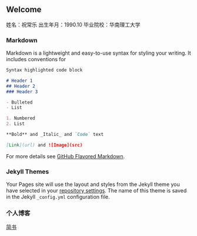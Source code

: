 ## Welcome 

姓名：祝常乐
出生年月：1990.10
毕业院校：华南理工大学

### Markdown

Markdown is a lightweight and easy-to-use syntax for styling your writing. It includes conventions for

```markdown
Syntax highlighted code block

# Header 1
## Header 2
### Header 3

- Bulleted
- List

1. Numbered
2. List

**Bold** and _Italic_ and `Code` text

[Link](url) and ![Image](src)
```

For more details see [GitHub Flavored Markdown](https://guides.github.com/features/mastering-markdown/).

### Jekyll Themes

Your Pages site will use the layout and styles from the Jekyll theme you have selected in your [repository settings](https://github.com/jszcl/jszcl.github.io/settings). The name of this theme is saved in the Jekyll `_config.yml` configuration file.

### 个人博客

[简书](http://www.jianshu.com/u/358437f5963c)
